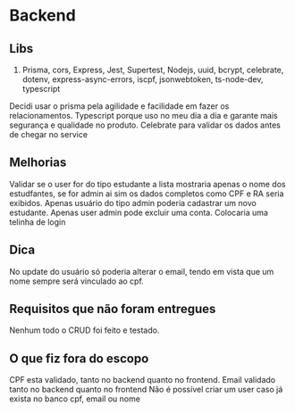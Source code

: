 # Backend

## Libs

1. Prisma, cors, Express, Jest, Supertest, Nodejs, uuid, bcrypt, celebrate, dotenv, express-async-errors, iscpf, jsonwebtoken, ts-node-dev, typescript

Decidi usar o prisma pela agilidade e facilidade em fazer os relacionamentos.
Typescript porque uso no meu dia a dia e garante mais segurança e qualidade no produto.
Celebrate para validar os dados antes de chegar no service

## Melhorias

Validar se o user for do tipo estudante a lista mostraria apenas o nome dos estudfantes,
se for admin ai sim os dados completos como CPF e RA seria exibidos.
Apenas usuário do tipo admin poderia cadastrar um novo estudante.
Apenas user admin pode excluir uma conta.
Colocaria uma telinha de login

## Dica
No update do usuário só poderia alterar o email, tendo em vista que um nome sempre será vinculado ao cpf.

## Requisitos que não foram entregues
Nenhum todo o CRUD foi feito e testado.

## O que fiz fora do escopo
CPF esta validado, tanto no backend quanto no frontend.
Email validado tanto no backend quanto no frontend
Não é possível criar um user caso já exista no banco cpf, email ou nome
